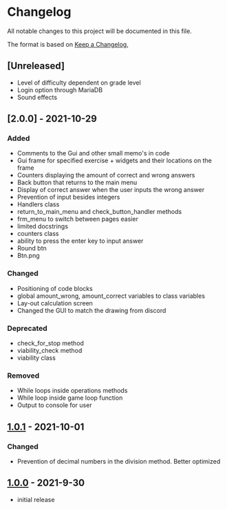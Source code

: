 # Changelog

All notable changes to this project will be documented in this file.

The format is based on [Keep a Changelog],

## [Unreleased]
- Level of difficulty dependent on grade level
- Login option through MariaDB 
- Sound effects

## [2.0.0] - 2021-10-29

### Added
- Comments to the Gui and other small memo's in code 
- Gui frame for specified exercise + widgets and their locations on the frame
- Counters displaying the amount of correct and wrong answers
- Back button that returns to the main menu
- Display of correct answer when the user inputs the wrong answer
- Prevention of input besides integers
- Handlers class
- return_to_main_menu and check_button_handler methods
- frm_menu to switch between pages easier
- limited docstrings
- counters class
- ability to press the enter key to input answer
- Round btn
- Btn.png

### Changed
- Positioning of code blocks
- global amount_wrong, amount_correct variables to class variables
- Lay-out calculation screen
- Changed the GUI to match the drawing from discord

### Deprecated
- check_for_stop method
- viability_check method
- viability class

### Removed
- While loops inside operations methods
- While loop inside game loop function
- Output to console for user


## [1.0.1] - 2021-10-01

### Changed
- Prevention of decimal numbers in the division method. Better optimized

## [1.0.0] - 2021-9-30
- initial release

<!-- Links -->
[keep a changelog]: https://keepachangelog.com/en/1.0.0/

<!-- Versions -->
[1.0.0]: https://github.com/Belgianix/Math-Exercises
[1.0.1]: https://github.com/Belgianix/Math-Exercises/releases/tag/v1.0.1